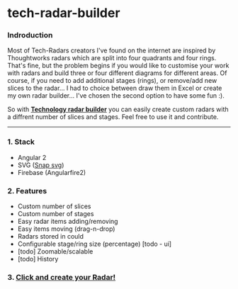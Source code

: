 # tech-radar-builder

### Indroduction

Most of Tech-Radars creators I've found on the internet are inspired by Thoughtworks radars which are split into four quadrants and four rings. That's fine, but the problem begins if you would like to customise your work with radars and build three or four different diagrams for different areas. Of course, if you need to add additional stages (rings), or remove/add new slices to the radar...
I had to choice between draw them in Excel or create my own radar builder... I've chosen the second option to have some fun :).

So with [**Technology radar builder**](http://tech-radar-builder.azurewebsites.net/)  you can easily create custom radars with a diffrent number of slices and stages.  Feel free to use it and contribute. 

----

### 1. Stack

- Angular 2
- SVG ([Snap svg](http://snapsvg.io/))
- Firebase (Angularfire2)

### 2. Features

- Custom number of slices
- Custom number of stages
- Easy radar items adding/removing
- Easy items moving (drag-n-drop)
- Radars stored in could
- Configurable stage/ring size (percentage) [todo - ui]
- [todo] Zoomable/scalable
- [todo] History

### 3. [Click and create your Radar!](http://tech-radar-builder.azurewebsites.net/)

